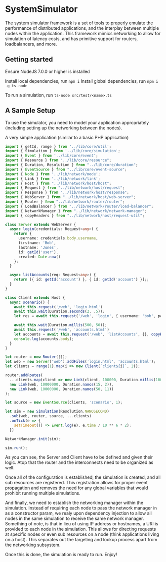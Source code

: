 # SystemSimulator

The system simulator framework is a set of tools to properly emulate the performance of distributed applications, and the interplay between multiple nodes within the application.  This framework mimics networking to allow for simulation of latency costs, and has primitive support for routers, loadbalancers, and more.

## Getting started

Ensure NodeJS 7.0.0 or higher is installed

Install local dependencies, run `npm i`
Install global dependencies, run `npm i -g ts-node`

To run a simulation, run `ts-node src/test/<name>.ts`

## A Sample Setup

To use the simulator, you need to model your application appropriately (including setting up the networking between the nodes).

A very simple application (similar to a basic PHP application) 

```ts
import { getId, range } from '../lib/core/util';
import { Simulation } from '../lib/core/simulation';
import { Event } from '../lib/core/event';
import { Resource } from "../lib/core/resource";
import { Duration, Resolution } from "../lib/core/duration";
import { EventSource } from "../lib/core/event-source";
import { Node } from '../lib/network/node';
import { Link } from '../lib/network/link';
import { Host } from "../lib/network/host/host";
import { Request } from "../lib/network/host/request";
import { Response } from "../lib/network/host/response";
import { WebServer } from "../lib/network/host/web-server";
import { Router } from "../lib/network/router/router";
import { LoadBalancer } from "../lib/network/router/load-balancer";
import { NetworkManager } from "../lib/network/network-manager";
import { copyHeaders } from "../lib/network/host/request-util";

class Server extends WebServer {
  async login(credentials: Request<any>) {
    return {
      username: credentials.body.username,
      firstname: 'Bob',
      lastname: 'Jones',
      id: getId('user'),
      created: Date.now()
    };
  }

  async listAccounts(req: Request<any>) {
    return [{ id: getId('account') }, { id: getId('account') }];;
  }
}

class Client extends Host {
  async scenario() {
    await this.request('/web', 'login.html')
    await this.wait(Duration.seconds(2, .5));
    let res = await this.request('/web', 'login', { username: 'bob', password: 'bobpw' });

    await this.wait(Duration.millis(500, 50));
    await this.request('/web', 'accounts.html')
    let accounts = await this.request('/web', 'listAccounts', {}, copyHeaders(res, 'auth'));
    console.log(accounts.body);
  }
}

let router = new Router([]);
let web = new Server('web').addFiles('login.html', 'accounts.html');
let clients = range(1).map(i => new Client(`client${i}`, 2));

router.addRoutes(
  ...clients.map(client => new Link(client, 100000, Duration.millis(100, 50))),
  new Link(web, 10000000, Duration.nanos(15, 2)),
  new Link(web, 10000000, Duration.nanos(50, 11))
);

let source = new EventSource(clients, 'scenario', 1);

let sim = new Simulation(Resolution.NANOSECOND)
  .sub(web, router, source, ...clients)
  .onTick(e => {
    setTimeout(() => Event.log(e), e.time / 10 ** 6 * 2);
  })

NetworkManager.init(sim);

sim.run();
```

As you can see, the Server and Client have to be defined and given their logic.  Atop that the router and the interconnects need to be organized as well.

Once all of the configuration is established, the simulation is created, and all sub resources are registered. This registration allows for proper event propagation and removes the need for any global variables that would prohibit running multiple simulations.

And finally, we need to establish the networking manager within the simulation.  Instead of requiring each node to pass the network manager in as a constructor param, we realy upon dependency injection to allow all nodes in the same simulation to receive the same network manager. Something of note, is that in lieu of using IP address or hostnames, a URI is provided to each node in the simulation.  This allows for directing requests at specific nodes or even sub resources on a node (think applications living on a host).  This separates out the targeting and lookup process apart from the networking subsystem.

Once this is done, the simulation is ready to run. Enjoy!
